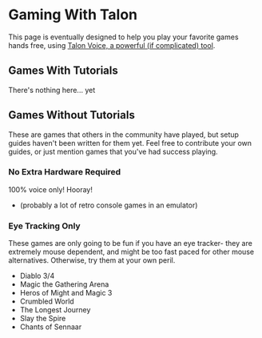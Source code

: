 # Gaming With Talon

This page is eventually designed to help you play your favorite games hands free, using [Talon Voice, a powerful (if complicated) tool](https://talonvoice.com).

## Games With Tutorials
There's nothing here... yet

## Games Without Tutorials
These are games that others in the community have played, but setup guides haven't been written for them yet. Feel free to contribute your own guides, or just mention games that you've had success playing.

### No Extra Hardware Required
100% voice only! Hooray!
- (probably a lot of retro console games in an emulator)

### Eye Tracking Only
These games are only going to be fun if you have an eye tracker- they are extremely mouse dependent, and might be too fast paced for other mouse alternatives. Otherwise, try them at your own peril.

- Diablo 3/4
- Magic the Gathering Arena
- Heros of Might and Magic 3
- Crumbled World
- The Longest Journey
- Slay the Spire
- Chants of Sennaar
